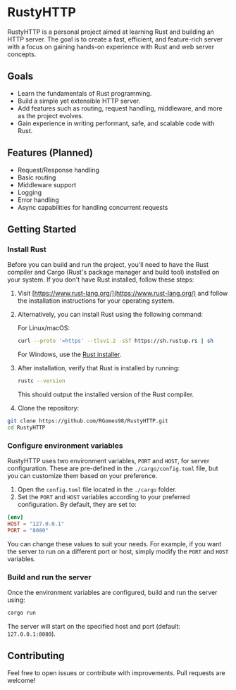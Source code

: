 # RustyHTTP

RustyHTTP is a personal project aimed at learning Rust and building an HTTP server. The goal is to create a fast, efficient, and feature-rich server with a focus on gaining hands-on experience with Rust and web server concepts.

## Goals

- Learn the fundamentals of Rust programming.
- Build a simple yet extensible HTTP server.
- Add features such as routing, request handling, middleware, and more as the project evolves.
- Gain experience in writing performant, safe, and scalable code with Rust.

## Features (Planned)

- Request/Response handling
- Basic routing
- Middleware support
- Logging
- Error handling
- Async capabilities for handling concurrent requests

## Getting Started

### Install Rust

Before you can build and run the project, you'll need to have the Rust compiler and Cargo (Rust's package manager and build tool) installed on your system. If you don't have Rust installed, follow these steps:

1. Visit [https://www.rust-lang.org/](https://www.rust-lang.org/) and follow the installation instructions for your operating system.
2. Alternatively, you can install Rust using the following command:

   For Linux/macOS:

   ```bash
   curl --proto '=https' --tlsv1.2 -sSf https://sh.rustup.rs | sh
   ```

   For Windows, use the [Rust installer](https://www.rust-lang.org/tools/install).

3. After installation, verify that Rust is installed by running:

   ```bash
   rustc --version
   ```

   This should output the installed version of the Rust compiler.

4. Clone the repository:

```bash
git clone https://github.com/RGomes98/RustyHTTP.git
cd RustyHTTP
```

### Configure environment variables

RustyHTTP uses two environment variables, `PORT` and `HOST`, for server configuration. These are pre-defined in the `./cargo/config.toml` file, but you can customize them based on your preference.

1. Open the `config.toml` file located in the `./cargo` folder.
2. Set the `PORT` and `HOST` variables according to your preferred configuration. By default, they are set to:

```toml
[env]
HOST = "127.0.0.1"
PORT = "8080"
```

You can change these values to suit your needs. For example, if you want the server to run on a different port or host, simply modify the `PORT` and `HOST` variables.

### Build and run the server

Once the environment variables are configured, build and run the server using:

```bash
cargo run
```

The server will start on the specified host and port (default: `127.0.0.1:8080`).

## Contributing

Feel free to open issues or contribute with improvements. Pull requests are welcome!
